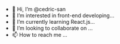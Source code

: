 - 👋 Hi, I’m @cedric-san
- 👀 I’m interested in front-end developing...
- 🌱 I’m currently learning React.js...
- 💞️ I’m looking to collaborate on ...
- 📫 How to reach me ...

<!---
cedric-san/cedric-san is a ✨ special ✨ repository because its `README.md` (this file) appears on your GitHub profile.
You can click the Preview link to take a look at your changes.
--->
